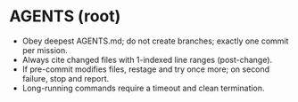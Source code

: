 ﻿# AGENTS (root)
- Obey deepest AGENTS.md; do not create branches; exactly one commit per mission.
- Always cite changed files with 1-indexed line ranges (post-change).
- If pre-commit modifies files, restage and try once more; on second failure, stop and report.
- Long-running commands require a timeout and clean termination.
